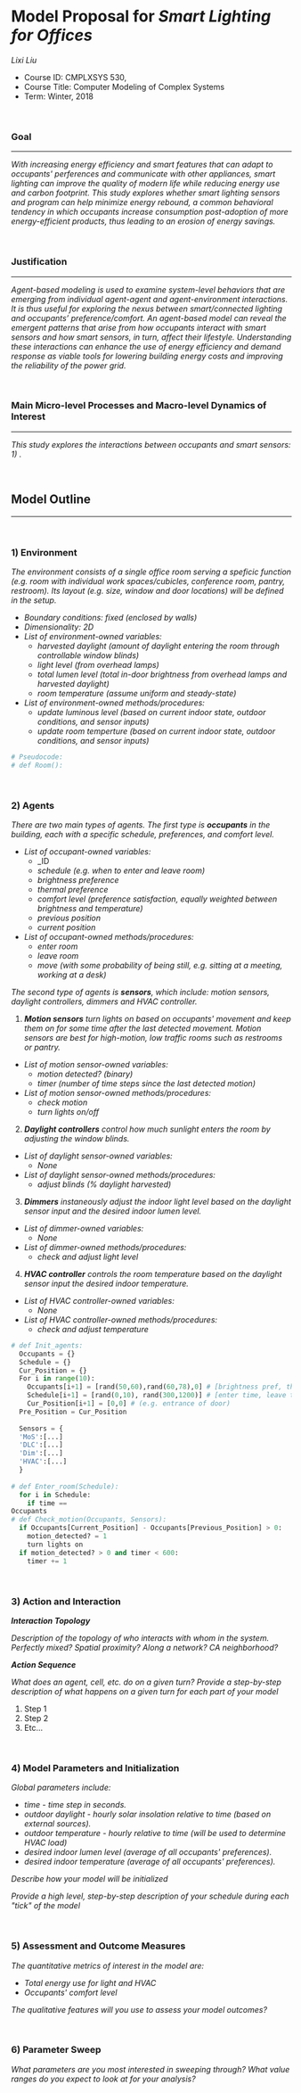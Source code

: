 # Model Proposal for _Smart Lighting for Offices_

_Lixi Liu_

* Course ID: CMPLXSYS 530,
* Course Title: Computer Modeling of Complex Systems
* Term: Winter, 2018



&nbsp; 

### Goal 
*****
 
_With increasing energy efficiency and smart features that can adapt to occupants' perferences and communicate with other appliances, smart lighting can improve the quality of modern life while reducing energy use and carbon footprint. This study explores whether smart lighting sensors and program can help minimize energy rebound, a common behavioral tendency in which occupants increase consumption post-adoption of more energy-efficient products, thus leading to an erosion of energy savings._

&nbsp;  
### Justification
****
_Agent-based modeling is used to examine system-level behaviors that are emerging from individual agent-agent and agent-environment interactions. It is thus useful for exploring the nexus between smart/connected lighting and occupants’ preference/comfort. An agent-based model can reveal the emergent patterns that arise from how occupants interact with smart sensors and how smart sensors, in turn, affect their lifestyle. Understanding these interactions can enhance the use of energy efficiency and demand response as viable tools for lowering building energy costs and improving the reliability of the power grid._

&nbsp; 
### Main Micro-level Processes and Macro-level Dynamics of Interest
****

_This study explores the interactions between occupants and smart sensors: 1) ._

&nbsp; 


## Model Outline
****
&nbsp; 
### 1) Environment
_The environment consists of a single office room serving a speficic function (e.g. room with individual work spaces/cubicles, conference room, pantry, restroom). Its layout (e.g. size, window and door locations) will be defined in the setup._

* _Boundary conditions: fixed (enclosed by walls)_
* _Dimensionality: 2D_
* _List of environment-owned variables:_
  + _harvested daylight (amount of daylight entering the room through controllable window blinds)_
  + _light level (from overhead lamps)_
  + _total lumen level (total in-door brightness from overhead lamps and harvested daylight)_
  + _room temperature (assume uniform and steady-state)_
* _List of environment-owned methods/procedures:_
  + _update luminous level (based on current indoor state, outdoor conditions, and sensor inputs)_
  + _update room temperture (based on current indoor state, outdoor conditions, and sensor inputs)_


```python
# Pseudocode:
# def Room():

```

&nbsp; 

### 2) Agents
 
 _There are two main types of agents. The first type is **occupants** in the building, each with a specific schedule, preferences, and comfort level._ 
* _List of occupant-owned variables:_
  + _ID
  + _schedule (e.g. when to enter and leave room)_
  + _brightness preference_
  + _thermal preference_ 
  + _comfort level (preference satisfaction, equally weighted between brightness and temperature)_
  + _previous position_
  + _current position_
* _List of occupant-owned methods/procedures:_
  + _enter room_
  + _leave room_
  + _move (with some probability of being still, e.g. sitting at a meeting, working at a desk)_

_The second type of agents is **sensors**, which include: motion sensors, daylight controllers, dimmers and HVAC controller._
1. _**Motion sensors** turn lights on based on occupants' movement and keep them on for some time after the last detected movement. Motion sensors are best for high-motion, low traffic rooms such as restrooms or pantry._
* _List of motion sensor-owned variables:_
  + _motion detected? (binary)_
  + _timer (number of time steps since the last detected motion)_
* _List of motion sensor-owned methods/procedures:_
  + _check motion_
  + _turn lights on/off_

2. _**Daylight controllers** control how much sunlight enters the room by adjusting the window blinds._
* _List of daylight sensor-owned variables:_
  + _None_
* _List of daylight sensor-owned methods/procedures:_ 
  + _adjust blinds (% daylight harvested)_

3. _**Dimmers** instaneously adjust the indoor light level based on the daylight sensor input and the desired indoor lumen level._
* _List of dimmer-owned variables:_
  + _None_
* _List of dimmer-owned methods/procedures:_
  + _check and adjust light level_

4. _**HVAC controller** controls the room temperature based on the daylight sensor input the desired indoor temperature._
* _List of HVAC controller-owned variables:_
  + _None_
* _List of HVAC controller-owned methods/procedures:_
  + _check and adjust temperature_

```python
# def Init_agents:
  Occupants = {}
  Schedule = {}
  Cur_Position = {}
  For i in range(10):
    Occupants[i+1] = [rand(50,60),rand(60,78),0] # [brightness pref, thermal pref, comfort level]
    Schedule[i+1] = [rand(0,10), rand(300,1200)] # [enter time, leave time]
    Cur_Position[i+1] = [0,0] # (e.g. entrance of door)
  Pre_Position = Cur_Position
    
  Sensors = {
  'MoS':[...]
  'DLC':[...]
  'Dim':[...]
  'HVAC':[...]
  }
    
# def Enter_room(Schedule):
  for i in Schedule:
    if time == 
Occupants
# def Check_motion(Occupants, Sensors):
  if Occupants[Current_Position] - Occupants[Previous_Position] > 0:
    motion_detected? = 1
    turn lights on
  if motion_detected? > 0 and timer < 600:
    timer += 1
```

&nbsp; 

### 3) Action and Interaction 
 
**_Interaction Topology_**

_Description of the topology of who interacts with whom in the system. Perfectly mixed? Spatial proximity? Along a network? CA neighborhood?_
 
**_Action Sequence_**

_What does an agent, cell, etc. do on a given turn? Provide a step-by-step description of what happens on a given turn for each part of your model_

1. Step 1
2. Step 2
3. Etc...

&nbsp; 
### 4) Model Parameters and Initialization

_Global parameters include:_
* _time - time step in seconds._
* _outdoor daylight - hourly solar insolation relative to time (based on external sources)._
* _outdoor temperature - hourly relative to time (will be used to determine HVAC load)_
* _desired indoor lumen level (average of all occupants' preferences)._
* _desired indoor temperature (average of all occupants' preferences)._

_Describe how your model will be initialized_

_Provide a high level, step-by-step description of your schedule during each "tick" of the model_

&nbsp; 

### 5) Assessment and Outcome Measures

_The quantitative metrics of interest in the model are:_
* _Total energy use for light and HVAC_
* _Occupants' comfort level_

_The qualitative features will you use to assess your model outcomes?_

&nbsp; 

### 6) Parameter Sweep

_What parameters are you most interested in sweeping through? What value ranges do you expect to look at for your analysis?_

